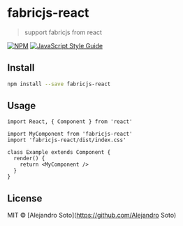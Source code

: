 # fabricjs-react

> support fabricjs from react

[![NPM](https://img.shields.io/npm/v/fabricjs-react.svg)](https://www.npmjs.com/package/fabricjs-react) [![JavaScript Style Guide](https://img.shields.io/badge/code_style-standard-brightgreen.svg)](https://standardjs.com)

## Install

```bash
npm install --save fabricjs-react
```

## Usage

```tsx
import React, { Component } from 'react'

import MyComponent from 'fabricjs-react'
import 'fabricjs-react/dist/index.css'

class Example extends Component {
  render() {
    return <MyComponent />
  }
}
```

## License

MIT © [Alejandro Soto](https://github.com/Alejandro Soto)
